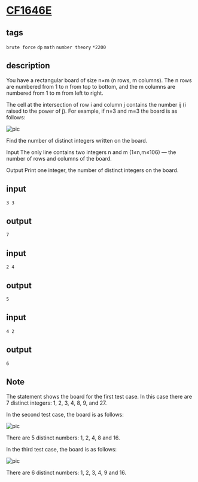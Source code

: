 # [CF1646E](https://codeforces.com/contest/1646/problem/E)

## tags
`brute force` `dp` `math` `number theory` `*2200`

## description
You have a rectangular board of size n×m (n rows, m columns). The n rows are numbered from 1 to n from top to bottom, and the m columns are numbered from 1 to m from left to right.

The cell at the intersection of row i and column j contains the number ij (i raised to the power of j). For example, if n=3 and m=3 the board is as follows:

![pic](https://espresso.codeforces.com/afa8db65b99d759cfbbcd49261d8394bd961875e.png)

Find the number of distinct integers written on the board.

Input
The only line contains two integers n and m (1≤n,m≤106) — the number of rows and columns of the board.

Output
Print one integer, the number of distinct integers on the board.

## input
```
3 3
```

## output
```
7
```

## input
```
2 4
```

## output
```
5
```

## input
```
4 2
```

## output
```
6
```

## Note

The statement shows the board for the first test case. In this case there are 7 distinct integers: 1, 2, 3, 4, 8, 9, and 27.

In the second test case, the board is as follows:

![pic](https://espresso.codeforces.com/34d10dbc65f224705db23fe58e1325724b18e64e.png)

There are 5 distinct numbers: 1, 2, 4, 8 and 16.

In the third test case, the board is as follows:

![pic](https://espresso.codeforces.com/624027d7bf49ecb62c4a73b92f886fe2f742770f.png)

There are 6 distinct numbers: 1, 2, 3, 4, 9 and 16.



